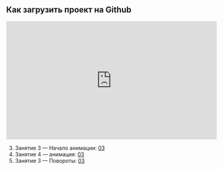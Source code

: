 ## Как загрузить проект на Github
<iframe width="560" height="315" src="https://www.youtube.com/embed/CoRpaufV2Lo" frameborder="0" allow="accelerometer; autoplay; clipboard-write; encrypted-media; gyroscope; picture-in-picture" allowfullscreen></iframe>

3. Занятие 3 — Начало анимации:
[03](03/)
3. Занятие 4 — анимация:
[03](03/)
3. Занятие 3 — Повороты:
[03](03/)

